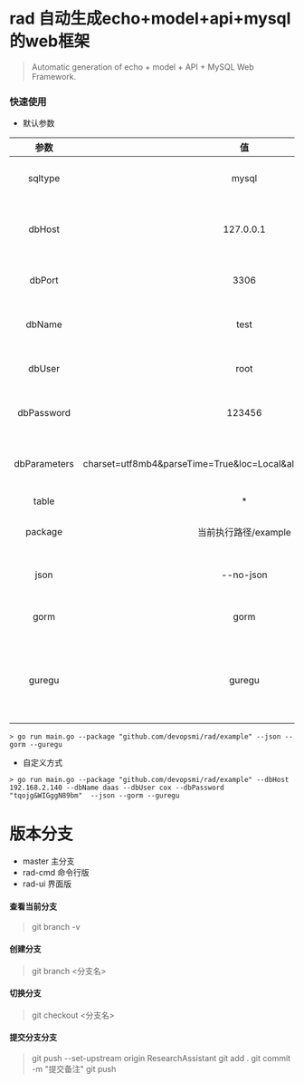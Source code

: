 # rad 自动生成echo+model+api+mysql的web框架
> Automatic generation of echo + model + API + MySQL Web Framework.
### 快速使用
 * 默认参数

|参数|值|备注|
|:----:|:----:|:----:|
|sqltype|mysql|数据库类型|
|dbHost|127.0.0.1|数据库主机地址|
|dbPort|3306|数据库默认|
|dbName|test|数据库名称|
|dbUser|root|数据库用户名|
|dbPassword|123456|数据库密码|
|dbParameters|charset=utf8mb4&parseTime=True&loc=Local&allowNativePasswords=true|数据库连接字符串|
|table|*|表名|
|package|当前执行路径/example|项目包路径|
|json|--no-json|添加json标记|
|gorm|gorm|添加gorm标记|
|guregu|guregu|支持可为空值的字段类型|
 ````
 > go run main.go --package "github.com/devopsmi/rad/example" --json --gorm --guregu
 ````
* 自定义方式
 ````
 > go run main.go --package "github.com/devopsmi/rad/example" --dbHost 192.168.2.140 --dbName daas --dbUser cox --dbPassword "tqojg&WIGggN89bm"  --json --gorm --guregu
 ````

# 版本分支
* master 主分支
* rad-cmd 命令行版
* rad-ui 界面版
#### 查看当前分支
> git branch -v
#### 创建分支
> git branch <分支名>
#### 切换分支
> git checkout <分支名>
#### 提交分支分支
> git push --set-upstream origin ResearchAssistant
> git add .
> git commit -m "提交备注"
> git push
